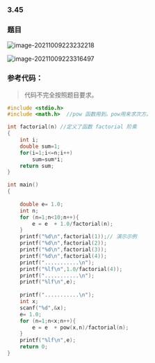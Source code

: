 ### 3.45 

### 题目

![image-20211009223232218](C:\Users\mqc\AppData\Roaming\Typora\typora-user-images\image-20211009223232218.png)

![image-20211009223316497](C:\Users\mqc\AppData\Roaming\Typora\typora-user-images\image-20211009223316497.png)

### 参考代码：

> 代码不完全按照题目要求。

```c
#include <stdio.h>
#include <math.h>  //pow 函数用到。pow用来求次方。

int factorial(n) //定义了函数 factorial 阶乘
{
    int i;
    double sum=1;
    for(i=1;i<=n;i++)
        sum=sum*i;
    return sum;
}

int main()
{
	
	double e= 1.0;
	int n;
	for (n=1;n<10;n++){
		e = e  + 1.0/factorial(n);
	}
	printf("%d\n",factorial(1));// 演示示例
	printf("%d\n",factorial(2));
	printf("%d\n",factorial(3));
	printf("%d\n",factorial(4));
	printf("...........\n");
	printf("%lf\n",1.0/factorial(4));
	printf("...........\n");
	printf("%lf\n",e);
	
	printf("...........\n");
	int x;
	scanf("%d",&x); 
	e= 1.0;
	for (n=1;n<x;n++){
		e = e  + pow(x,n)/factorial(n);
	}
	printf("%lf\n",e);
	return 0;
}

```

